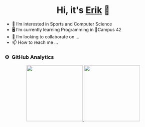 <div align="center">
<h1 align="center">Hi, it's <a href="https://">Erik</a> 👋</h1>
</div>
<!---
Poner Banner aquí
--->

- 👀 I’m interested in Sports and Computer Science
- 🖥️ I’m currently learning Programming in 📍Campus 42
- 💞️ I’m looking to collaborate on ...
- 📫 How to reach me ...

<!---
kirisuoc/kirisuoc is a ✨ special ✨ repository because its `README.md` (this file) appears on your GitHub profile.
You can click the Preview link to take a look at your changes.

- 🌱 I’m currently learning how to develop Websites to become a Front End Developer
--->

### ⚙️ &nbsp;GitHub Analytics

<p align="center">
<a href="https://github.com/kirisuoc">
  <img height="180em" src="https://github-readme-stats-eight-theta.vercel.app/api?username=kirisuoc&show_icons=true&theme=darcula&include_all_commits=true&count_private=true"/>
  <img height="180em" src="https://github-readme-stats-eight-theta.vercel.app/api/top-langs/?username=kirisuoc&layout=compact&langs_count=8&theme=darcula"/>
  </a>
</p>

<!---
> [!NOTE]
> Aquí tienes una nota


> [!TIP]
> Aquí tienes una nota


> [!IMPORTANT]
> Aquí tienes una nota


> [!WARNING]
> Aquí tienes una nota


> [!CAUTION]
> Aquí tienes una nota
--->
